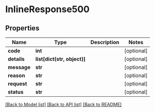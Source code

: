 # InlineResponse500

## Properties
Name | Type | Description | Notes
------------ | ------------- | ------------- | -------------
**code** | **int** |  | [optional] 
**details** | **list[dict(str, object)]** |  | [optional] 
**message** | **str** |  | [optional] 
**reason** | **str** |  | [optional] 
**request** | **str** |  | [optional] 
**status** | **str** |  | [optional] 

[[Back to Model list]](../README.md#documentation-for-models) [[Back to API list]](../README.md#documentation-for-api-endpoints) [[Back to README]](../README.md)


